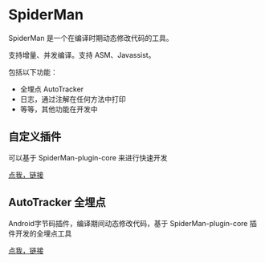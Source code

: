 # SpiderMan

SpiderMan 是一个在编译时期动态修改代码的工具。

支持增量、并发编译。支持 ASM、Javassist。

包括以下功能：
- 全埋点 AutoTracker
- 日志，通过注解在任何方法中打印
- 等等，其他功能在开发中


## 自定义插件

可以基于 SpiderMan-plugin-core 来进行快速开发

[点我，链接](https://github.com/bugyun/SpiderMan/tree/master/SpiderMan-plugin-core)


## AutoTracker 全埋点

Android字节码插件，编译期间动态修改代码，基于 SpiderMan-plugin-core 插件开发的全埋点工具

[点我，链接](https://github.com/bugyun/SpiderMan/tree/master/SpiderMan-tracker-core)



